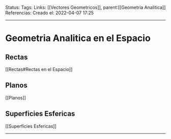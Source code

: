 Status:
Tags: 
Links: [[Vectores Geometricos]], parent:[[Geometria Analitica]]
Referencias:
Creado el: 2022-04-07 17:25
___
# Geometria Analitica en el Espacio
## Rectas
[[Rectas#Rectas en el Espacio]]

## Planos
[[Planos]]

## Superficies Esfericas
[[Superficies Esfericas]]
___
